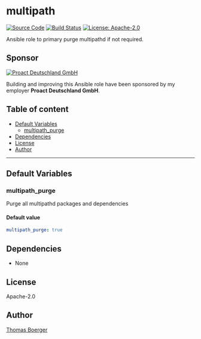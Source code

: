 # multipath

[![Source Code](https://img.shields.io/badge/github-source%20code-blue?logo=github&logoColor=white)](https://github.com/rolehippie/multipath) [![Build Status](https://img.shields.io/drone/build/rolehippie/multipath?logo=drone)](https://cloud.drone.io/rolehippie/multipath) [![License: Apache-2.0](https://img.shields.io/github/license/rolehippie/multipath)](https://github.com/rolehippie/multipath/blob/master/LICENSE) 

Ansible role to primary purge multipathd if not required. 

## Sponsor 

[![Proact Deutschland GmbH](https://proact.eu/wp-content/uploads/2020/03/proact-logo.png)](https://proact.eu) 

Building and improving this Ansible role have been sponsored by my employer **Proact Deutschland GmbH**.

## Table of content

* [Default Variables](#default-variables)
  * [multipath_purge](#multipath_purge)
* [Dependencies](#dependencies)
* [License](#license)
* [Author](#author)

---

## Default Variables

### multipath_purge

Purge all multipathd packages and dependencies

#### Default value

```YAML
multipath_purge: true
```

## Dependencies

* None

## License

Apache-2.0

## Author

[Thomas Boerger](https://github.com/tboerger)
